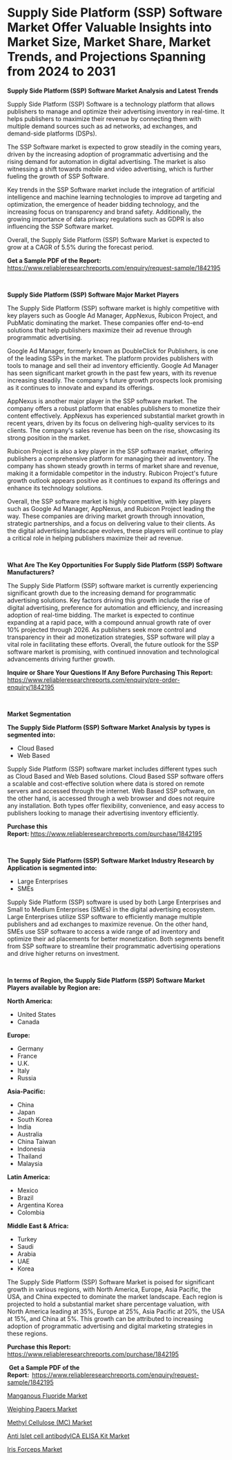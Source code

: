 <p><h1>Supply Side Platform (SSP) Software Market Offer Valuable Insights into Market Size, Market Share, Market Trends, and Projections Spanning from 2024 to 2031</h1></p><p><strong>Supply Side Platform (SSP) Software Market Analysis and Latest Trends</strong></p>
<p><p>Supply Side Platform (SSP) Software is a technology platform that allows publishers to manage and optimize their advertising inventory in real-time. It helps publishers to maximize their revenue by connecting them with multiple demand sources such as ad networks, ad exchanges, and demand-side platforms (DSPs).</p><p>The SSP Software market is expected to grow steadily in the coming years, driven by the increasing adoption of programmatic advertising and the rising demand for automation in digital advertising. The market is also witnessing a shift towards mobile and video advertising, which is further fueling the growth of SSP Software. </p><p>Key trends in the SSP Software market include the integration of artificial intelligence and machine learning technologies to improve ad targeting and optimization, the emergence of header bidding technology, and the increasing focus on transparency and brand safety. Additionally, the growing importance of data privacy regulations such as GDPR is also influencing the SSP Software market.</p><p>Overall, the Supply Side Platform (SSP) Software Market is expected to grow at a CAGR of 5.5% during the forecast period.</p></p>
<p><strong>Get a Sample PDF of the Report:&nbsp;</strong> <a href="https://www.reliableresearchreports.com/enquiry/request-sample/1842195">https://www.reliableresearchreports.com/enquiry/request-sample/1842195</a></p>
<p>&nbsp;</p>
<p><strong>Supply Side Platform (SSP) Software Major Market Players</strong></p>
<p><p>The Supply Side Platform (SSP) software market is highly competitive with key players such as Google Ad Manager, AppNexus, Rubicon Project, and PubMatic dominating the market. These companies offer end-to-end solutions that help publishers maximize their ad revenue through programmatic advertising.</p><p>Google Ad Manager, formerly known as DoubleClick for Publishers, is one of the leading SSPs in the market. The platform provides publishers with tools to manage and sell their ad inventory efficiently. Google Ad Manager has seen significant market growth in the past few years, with its revenue increasing steadily. The company's future growth prospects look promising as it continues to innovate and expand its offerings.</p><p>AppNexus is another major player in the SSP software market. The company offers a robust platform that enables publishers to monetize their content effectively. AppNexus has experienced substantial market growth in recent years, driven by its focus on delivering high-quality services to its clients. The company's sales revenue has been on the rise, showcasing its strong position in the market.</p><p>Rubicon Project is also a key player in the SSP software market, offering publishers a comprehensive platform for managing their ad inventory. The company has shown steady growth in terms of market share and revenue, making it a formidable competitor in the industry. Rubicon Project's future growth outlook appears positive as it continues to expand its offerings and enhance its technology solutions.</p><p>Overall, the SSP software market is highly competitive, with key players such as Google Ad Manager, AppNexus, and Rubicon Project leading the way. These companies are driving market growth through innovation, strategic partnerships, and a focus on delivering value to their clients. As the digital advertising landscape evolves, these players will continue to play a critical role in helping publishers maximize their ad revenue.</p></p>
<p>&nbsp;</p>
<p><strong>What Are The Key Opportunities For Supply Side Platform (SSP) Software Manufacturers?</strong></p>
<p><p>The Supply Side Platform (SSP) software market is currently experiencing significant growth due to the increasing demand for programmatic advertising solutions. Key factors driving this growth include the rise of digital advertising, preference for automation and efficiency, and increasing adoption of real-time bidding. The market is expected to continue expanding at a rapid pace, with a compound annual growth rate of over 10% projected through 2026. As publishers seek more control and transparency in their ad monetization strategies, SSP software will play a vital role in facilitating these efforts. Overall, the future outlook for the SSP software market is promising, with continued innovation and technological advancements driving further growth.</p></p>
<p><strong>Inquire or Share Your Questions If Any Before Purchasing This Report:</strong> <a href="https://www.reliableresearchreports.com/enquiry/pre-order-enquiry/1842195">https://www.reliableresearchreports.com/enquiry/pre-order-enquiry/1842195</a></p>
<p>&nbsp;</p>
<p><strong>Market Segmentation</strong></p>
<p><strong>The Supply Side Platform (SSP) Software Market Analysis by types is segmented into:</strong></p>
<p><ul><li>Cloud Based</li><li>Web Based</li></ul></p>
<p><p>Supply Side Platform (SSP) software market includes different types such as Cloud Based and Web Based solutions. Cloud Based SSP software offers a scalable and cost-effective solution where data is stored on remote servers and accessed through the internet. Web Based SSP software, on the other hand, is accessed through a web browser and does not require any installation. Both types offer flexibility, convenience, and easy access to publishers looking to manage their advertising inventory efficiently.</p></p>
<p><strong>Purchase this Report:&nbsp;</strong><a href="https://www.reliableresearchreports.com/purchase/1842195">https://www.reliableresearchreports.com/purchase/1842195</a></p>
<p>&nbsp;</p>
<p><strong>The Supply Side Platform (SSP) Software Market Industry Research by Application is segmented into:</strong></p>
<p><ul><li>Large Enterprises</li><li>SMEs</li></ul></p>
<p><p>Supply Side Platform (SSP) software is used by both Large Enterprises and Small to Medium Enterprises (SMEs) in the digital advertising ecosystem. Large Enterprises utilize SSP software to efficiently manage multiple publishers and ad exchanges to maximize revenue. On the other hand, SMEs use SSP software to access a wide range of ad inventory and optimize their ad placements for better monetization. Both segments benefit from SSP software to streamline their programmatic advertising operations and drive higher returns on investment.</p></p>
<p>&nbsp;</p>
<p><strong>In terms of Region, the Supply Side Platform (SSP) Software Market Players available by Region are:</strong></p>
<p>
    <p> <strong> North America: </strong>
        <ul>
            <li>United States</li>
            <li>Canada</li>
        </ul>
        </p> 
    <p> <strong> Europe: </strong>
        <ul>
            <li>Germany</li>
            <li>France</li>
            <li>U.K.</li>
            <li>Italy</li>
            <li>Russia</li>
        </ul>
        </p> 
    <p> <strong> Asia-Pacific: </strong>
        <ul>
            <li>China</li>
            <li>Japan</li>
            <li>South Korea</li>
            <li>India</li>
            <li>Australia</li>
            <li>China Taiwan</li>
            <li>Indonesia</li>
            <li>Thailand</li>
            <li>Malaysia</li>
        </ul>
        </p> 
    <p> <strong> Latin America: </strong>
        <ul>
            <li>Mexico</li>
            <li>Brazil</li>
            <li>Argentina Korea</li>
            <li>Colombia</li>
        </ul>
        </p> 
    <p> <strong> Middle East & Africa: </strong>
        <ul>
            <li>Turkey</li>
            <li>Saudi</li>
            <li>Arabia</li>
            <li>UAE</li>
            <li>Korea</li>
        </ul>
    </p>
    </p>
<p><p>The Supply Side Platform (SSP) Software Market is poised for significant growth in various regions, with North America, Europe, Asia Pacific, the USA, and China expected to dominate the market landscape. Each region is projected to hold a substantial market share percentage valuation, with North America leading at 35%, Europe at 25%, Asia Pacific at 20%, the USA at 15%, and China at 5%. This growth can be attributed to increasing adoption of programmatic advertising and digital marketing strategies in these regions.</p></p>
<p><strong>Purchase this Report: </strong><a href="https://www.reliableresearchreports.com/purchase/1842195">https://www.reliableresearchreports.com/purchase/1842195</a></p>
<p>&nbsp;<strong>Get a Sample PDF of the Report:&nbsp;&nbsp;</strong><a href="https://www.reliableresearchreports.com/enquiry/request-sample/1842195">https://www.reliableresearchreports.com/enquiry/request-sample/1842195</a></p>
<p><strong></strong></p>
<p><p><a href="https://github.com/sofayahoo2023/Market-Research-Report-List-3/blob/main/manganous-fluoride-market.md">Manganous Fluoride Market</a></p><p><a href="https://medium.com/@zolajenkins1966/weighing-papers-nbsp-market-focuses-on-market-share-size-and-projected-forecast-till-2031-a0f048d6f7f1">Weighing Papers Market</a></p><p><a href="https://github.com/nicholepatriciadoylenwnrjr0/Market-Research-Report-List-1/blob/main/methyl-cellulose-mc-market.md">Methyl Cellulose (MC) Market</a></p><p><a href="https://medium.com/@zolajenkins1966/anti-islet-cell-antibodyica-elisa-kit-nbsp-market-focuses-on-market-share-size-and-projected-571cc74b3d2b">Anti Islet cell antibodyICA ELISA Kit Market</a></p><p><a href="https://medium.com/@zolajenkins1966/analyzing-iris-forceps-market-global-industry-perspective-and-forecast-2024-to-2031-23c8b9db22cd">Iris Forceps Market</a></p></p>